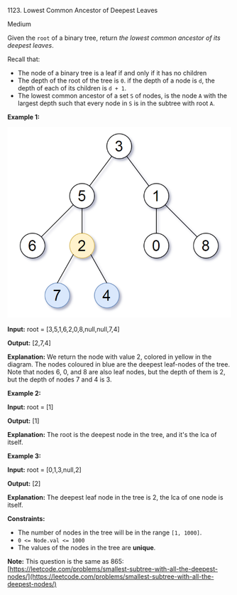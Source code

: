 1123\. Lowest Common Ancestor of Deepest Leaves

Medium

Given the `root` of a binary tree, return _the lowest common ancestor of its deepest leaves_.

Recall that:

*   The node of a binary tree is a leaf if and only if it has no children
*   The depth of the root of the tree is `0`. if the depth of a node is `d`, the depth of each of its children is `d + 1`.
*   The lowest common ancestor of a set `S` of nodes, is the node `A` with the largest depth such that every node in `S` is in the subtree with root `A`.

**Example 1:**

![](sketch1.png)

**Input:** root = [3,5,1,6,2,0,8,null,null,7,4]

**Output:** [2,7,4]

**Explanation:** We return the node with value 2, colored in yellow in the diagram. The nodes coloured in blue are the deepest leaf-nodes of the tree. Note that nodes 6, 0, and 8 are also leaf nodes, but the depth of them is 2, but the depth of nodes 7 and 4 is 3.

**Example 2:**

**Input:** root = [1]

**Output:** [1]

**Explanation:** The root is the deepest node in the tree, and it's the lca of itself.

**Example 3:**

**Input:** root = [0,1,3,null,2]

**Output:** [2]

**Explanation:** The deepest leaf node in the tree is 2, the lca of one node is itself.

**Constraints:**

*   The number of nodes in the tree will be in the range `[1, 1000]`.
*   `0 <= Node.val <= 1000`
*   The values of the nodes in the tree are **unique**.

**Note:** This question is the same as 865: [https://leetcode.com/problems/smallest-subtree-with-all-the-deepest-nodes/](https://leetcode.com/problems/smallest-subtree-with-all-the-deepest-nodes/)